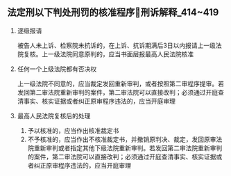 ## 法定刑以下判处刑罚的核准程序🚪刑诉解释_414~419

1. 逐级报请

    被告人未上诉、检察院未抗诉的，在上诉、抗诉期满后3日以内报请上一级法院复核。上一级法院同意原判的，应当书面层报最高人民法院核准

2. 任何一个上级法院都有否决权

    上一级法院不同意的，应当裁定发回重新审判，或者按照第二审程序提审。若发回第二审法院重新审判的案件，第二审法院可以直接改判；必须通过开庭查清事实、核实证据或者纠正原审程序违法的，应当开庭审理

3. 最高人民法院复核后的处理

    1. 予以核准的，应当作出核准裁定书
    2. 不予核准的，应当作出不核准裁定书，并撤销原判决、裁定，发回原审法院重新审判或者指定其他下级法院重新审判。若发回第二审法院重新审判的案件，第二审法院可以直接改判；必须通过开庭查清事实、核实证据或者纠正原审程序违法的，应当开庭审理